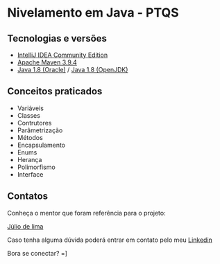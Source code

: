# Nivelamento em Java - PTQS

## Tecnologias e versões

- [IntelliJ IDEA Community Edition](https://www.jetbrains.com/idea/download/)
- [Apache Maven 3.9.4](https://maven.apache.org/download.cgi)
- [Java 1.8 (Oracle)](https://www.oracle.com/java/technologies/javase/javase-jdk8-downloads.html) / [Java 1.8 (OpenJDK)](https://adoptopenjdk.net/?variant=openjdk8&jvmVariant=hotspot)

## Conceitos praticados

- Variáveis
- Classes
- Contrutores
- Parâmetrização
- Métodos
- Encapsulamento
- Enums
- Herança
- Polimorfismo
- Interface

## Contatos

Conheça o mentor que foram referência para o projeto:

[Júlio de lima](https://www.linkedin.com/in/juliodelimas/)

Caso tenha alguma dúvida poderá entrar em contato pelo meu [Linkedin](https://www.linkedin.com/in/henrique-calazans/)

Bora se conectar? =]
